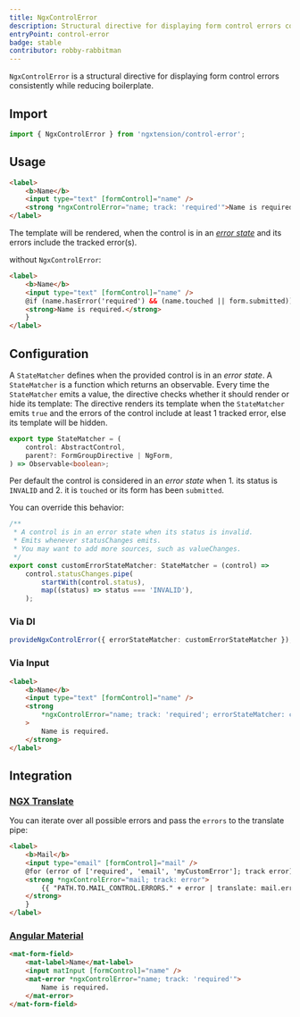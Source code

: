 ```yaml
---
title: NgxControlError
description: Structural directive for displaying form control errors consistently and reduce boilerplate.
entryPoint: control-error
badge: stable
contributor: robby-rabbitman
---
```


`NgxControlError` is a structural directive for displaying form control errors consistently while reducing boilerplate.

## Import

```typescript
import { NgxControlError } from 'ngxtension/control-error';
```

## Usage

```html
<label>
	<b>Name</b>
	<input type="text" [formControl]="name" />
	<strong *ngxControlError="name; track: 'required'">Name is required.</strong>
</label>
```

The template will be rendered, when the control is in an [_error state_](#configuration) and its errors include the tracked error(s).

without `NgxControlError`:

```html
<label>
	<b>Name</b>
	<input type="text" [formControl]="name" />
	@if (name.hasError('required') && (name.touched || form.submitted)) {
	<strong>Name is required.</strong>
	}
</label>
```

## Configuration

A `StateMatcher` defines when the provided control is in an _error state_.
A `StateMatcher` is a function which returns an observable. Every time the `StateMatcher` emits a value, the directive checks whether it should render or hide its template:
The directive renders its template when the `StateMatcher` emits `true` and the errors of the control include at least 1 tracked error, else its template will be hidden.

```ts
export type StateMatcher = (
	control: AbstractControl,
	parent?: FormGroupDirective | NgForm,
) => Observable<boolean>;
```

Per default the control is considered in an _error state_ when 1. its status is `INVALID` and 2. it is `touched` or its form has been `submitted`.

You can override this behavior:

```ts
/**
 * A control is in an error state when its status is invalid.
 * Emits whenever statusChanges emits.
 * You may want to add more sources, such as valueChanges.
 */
export const customErrorStateMatcher: StateMatcher = (control) =>
	control.statusChanges.pipe(
		startWith(control.status),
		map((status) => status === 'INVALID'),
	);
```

### Via DI

```ts
provideNgxControlError({ errorStateMatcher: customErrorStateMatcher });
```

### Via Input

```html
<label>
	<b>Name</b>
	<input type="text" [formControl]="name" />
	<strong
		*ngxControlError="name; track: 'required'; errorStateMatcher: customErrorStateMatcher"
	>
		Name is required.
	</strong>
</label>
```

## Integration

### [NGX Translate](https://github.com/ngx-translate/core)

You can iterate over all possible errors and pass the `errors` to the translate pipe:

```html
<label>
	<b>Mail</b>
	<input type="email" [formControl]="mail" />
	@for (error of ['required', 'email', 'myCustomError']; track error) {
	<strong *ngxControlError="mail; track: error">
		{{ "PATH.TO.MAIL_CONTROL.ERRORS." + error | translate: mail.errors }}
	</strong>
	}
</label>
```

### [Angular Material](https://github.com/angular/components)

```html
<mat-form-field>
	<mat-label>Name</mat-label>
	<input matInput [formControl]="name" />
	<mat-error *ngxControlError="name; track: 'required'">
		Name is required.
	</mat-error>
</mat-form-field>
```
